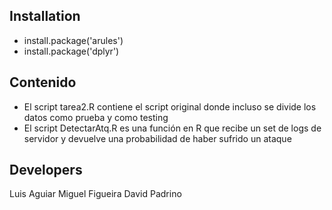 ## Installation
- install.package('arules')
- install.package('dplyr')

## Contenido
- El script tarea2.R contiene el script original donde incluso se divide los datos como prueba y como testing
- El script DetectarAtq.R es una función en R que recibe un set de logs de servidor y devuelve una probabilidad de haber sufrido un ataque

## Developers
Luis Aguiar
Miguel Figueira
David Padrino